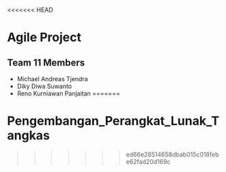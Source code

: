 <<<<<<< HEAD
# Agile Project

## Team 11 Members
- Michael Andreas Tjendra
- Diky Diwa Suwanto
- Reno Kurniawan Panjaitan
=======
# Pengembangan_Perangkat_Lunak_Tangkas
>>>>>>> ed66e28514658dbab015c018febe62fad20d169c
